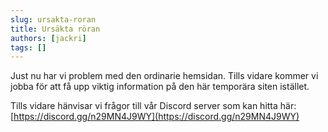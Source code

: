 ```yaml
---
slug: ursakta-roran
title: Ursäkta röran
authors: [jackri]
tags: []
---
```


Just nu har vi problem med den ordinarie hemsidan. Tills vidare kommer vi jobba för att få upp viktig information på den här temporära siten istället.


Tills vidare hänvisar vi frågor till vår Discord server som kan hitta här: [https://discord.gg/n29MN4J9WY](https://discord.gg/n29MN4J9WY)



